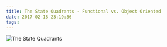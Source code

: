 ```yaml
---
title: The State Quadrants - Functional vs. Object Oriented
date: 2017-02-18 23:19:56
tags:
---
```


![The State Quadrants](https://lh3.googleusercontent.com/GzTcUK5qFtyGvu541IZpeRYf8Nqwlvs-XHBflIuWJpzNEg9QB8Xy-64aY0ImWqtYZbbIqSfrrMpUEXRzVjaFqLKuLYAzs47AxGCDammqPTEzJqYiXt_fKJSUDzvbkrwS8Mv70mrXJpH8Fyr1LFPZJCgX5VzPUwrE7-knfrxF3eBI-nRC4V9NB7_XtbZ7tPNrBoi_SqaDb9y7EJbrnKdc3_uDM6kfJnSovWiSHx_NgZBC7QF3mu5K_o9vcznNU3zZ14LQLjCk7yH09kkJHTol3h6R0yYsjT_YSXU0PJfNd_iuF0lGUv1wIlHsau01gWFCTpgPL6p01W3ff3Ft1pSxGWAAwcMw35_27OUKmn-zLvm4vdFhE5A1EKFQEOpnJqv1hd70lOBSuPw-75t2LI68KlixAx2ASDX0AR7PxNp9aWzMM-0rapQwMTAD5ZF7mmupZIQvIHbUdXSJWCKoLnuCyKnKN0ZANQtnhpnw-OBuxvLto1rP0ehjJ4EgGxI1y8ODAS6k7DiwVWZ-Y_5w1I9vTpUc627fhzp_vgX68GL9NRz7SSP4gxjrqPbQPdh8O5x-QCYI-_VCuh2Lx53fdGCeq6pI7_hqnOqk5BIuRgMFZ52H1Xu35PuGrw=w389-h276-no)
